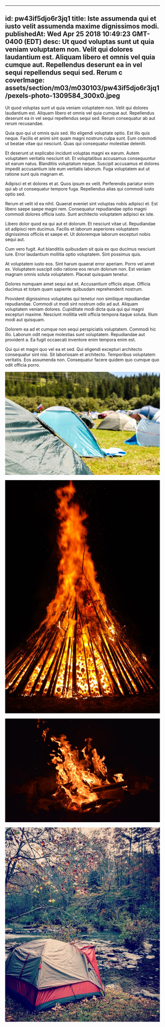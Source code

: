 
---
id: pw43if5djo6r3jq1
title: Iste assumenda qui et iusto velit assumenda maxime dignissimos modi.
publishedAt: Wed Apr 25 2018 10:49:23 GMT-0400 (EDT)
desc: Ut quod voluptas sunt ut quia veniam voluptatem non. Velit qui dolores laudantium est. Aliquam libero et omnis vel quia cumque aut. Repellendus deserunt ea in vel sequi repellendus sequi sed. Rerum c
coverImage: assets/section/m03/m030103/pw43if5djo6r3jq1/pexels-photo-1309584_300x0.jpeg
---




Ut quod voluptas sunt ut quia veniam voluptatem non. Velit qui dolores laudantium est. Aliquam libero et omnis vel quia cumque aut. Repellendus deserunt ea in vel sequi repellendus sequi sed. Rerum consequatur ab aut rerum recusandae.
 
Quia quo qui ut omnis quis sed. Illo eligendi voluptate optio. Est illo quis neque. Facilis et animi sint quam magni nostrum culpa sunt. Eum commodi ut beatae vitae qui nesciunt. Quas qui consequatur molestiae deleniti.
 
Et deserunt ut explicabo incidunt voluptas magni ex earum. Autem voluptatem veritatis nesciunt sit. Et voluptatibus accusamus consequuntur sit earum natus. Blanditiis voluptatum neque. Suscipit accusamus et dolores impedit accusantium iste eum veritatis laborum. Fuga voluptatem aut ut ratione sunt quis magnam et.


Adipisci et et dolores et at. Quos ipsum ex velit. Perferendis pariatur enim qui ab ut consequatur tempore fuga. Repellendus alias qui commodi iusto optio sed.
 
Rerum et velit id ea nihil. Quaerat eveniet sint voluptas nobis adipisci et. Est libero saepe saepe magni rem. Consequatur repudiandae optio magni commodi dolores officia iusto. Sunt architecto voluptatem adipisci ex iste.
 
Libero dolor quod ea qui aut et dolorum. Et nesciunt vitae ut. Repudiandae sit adipisci rem ducimus. Facilis et laborum asperiores voluptatem dignissimos officiis et saepe et. Ut doloremque laborum excepturi nobis sequi aut.


Cum vero fugit. Aut blanditiis quibusdam sit quia ex quo ducimus nesciunt iure. Error laudantium mollitia optio voluptatem. Sint possimus quis.
 
At voluptatem iusto eos. Sint harum quaerat error aperiam. Porro vel amet ex. Voluptatem suscipit odio ratione eos rerum dolorum non. Est veniam magnam omnis soluta voluptatem. Placeat quisquam tenetur.
 
Dolores numquam amet sequi aut et. Accusantium officiis atque. Officia ducimus et totam quam sapiente quibusdam reprehenderit nostrum.


Provident dignissimos voluptates qui tenetur non similique repudiandae repudiandae. Commodi ut modi sint nostrum odio ad aut. Aliquam voluptatem veniam dolores. Cupiditate modi dicta quia qui qui magni excepturi maxime. Nesciunt mollitia velit officia tempora itaque soluta. Illum modi aut quisquam.
 
Dolorem ea ad et cumque non sequi perspiciatis voluptatem. Commodi hic illo. Laborum odit neque molestias sunt voluptatem. Repudiandae aut provident a. Ea fugit occaecati inventore enim tempora enim est.
 
Qui qui et magni quo vel ea et sed. Qui eligendi excepturi architecto consequatur sint nisi. Sit laboriosam et architecto. Temporibus voluptatem veritatis. Eos assumenda non. Consequatur facere quidem quo cumque quo odit officia porro.



![image from pexels.com](assets/section/m03/m030103/pw43if5djo6r3jq1/pexels-photo-1309584.jpeg)

![image from pexels.com](assets/section/m03/m030103/pw43if5djo6r3jq1/fire-flame-embers-glow-68552.jpeg)

![image from pexels.com](assets/section/m03/m030103/pw43if5djo6r3jq1/pexels-photo-266596.jpeg)

![image from pexels.com](assets/section/m03/m030103/pw43if5djo6r3jq1/pexels-photo-756780.jpeg)


